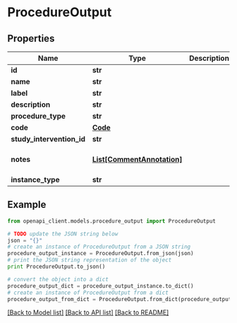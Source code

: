 # ProcedureOutput


## Properties
Name | Type | Description | Notes
------------ | ------------- | ------------- | -------------
**id** | **str** |  | 
**name** | **str** |  | 
**label** | **str** |  | [optional] 
**description** | **str** |  | [optional] 
**procedure_type** | **str** |  | 
**code** | [**Code**](Code.md) |  | 
**study_intervention_id** | **str** |  | [optional] 
**notes** | [**List[CommentAnnotation]**](CommentAnnotation.md) |  | [optional] [default to []]
**instance_type** | **str** |  | 

## Example

```python
from openapi_client.models.procedure_output import ProcedureOutput

# TODO update the JSON string below
json = "{}"
# create an instance of ProcedureOutput from a JSON string
procedure_output_instance = ProcedureOutput.from_json(json)
# print the JSON string representation of the object
print ProcedureOutput.to_json()

# convert the object into a dict
procedure_output_dict = procedure_output_instance.to_dict()
# create an instance of ProcedureOutput from a dict
procedure_output_from_dict = ProcedureOutput.from_dict(procedure_output_dict)
```
[[Back to Model list]](../README.md#documentation-for-models) [[Back to API list]](../README.md#documentation-for-api-endpoints) [[Back to README]](../README.md)


